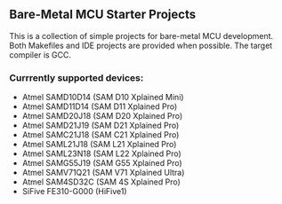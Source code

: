 ## Bare-Metal MCU Starter Projects

This is a collection of simple projects for bare-metal MCU development.
Both Makefiles and IDE projects are provided when possible.
The target compiler is GCC. 

### Currrently supported devices:

* Atmel SAMD10D14 (SAM D10 Xplained Mini)
* Atmel SAMD11D14 (SAM D11 Xplained Pro)
* Atmel SAMD20J18 (SAM D20 Xplained Pro)
* Atmel SAMD21J19 (SAM D21 Xplained Pro)
* Atmel SAMC21J18 (SAM C21 Xplained Pro)
* Atmel SAML21J18 (SAM L21 Xplained Pro)
* Atmel SAML23N18 (SAM L22 Xplained Pro)
* Atmel SAMG55J19 (SAM G55 Xplained Pro)
* Atmel SAMV71Q21 (SAM V71 Xplained Ultra)
* Atmel SAM4SD32C (SAM 4S Xplained Pro)
* SiFive FE310-G000 (HiFive1)

